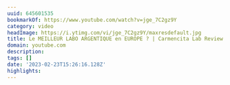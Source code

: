 ```yaml
---
uuid: 645601535
bookmarkOf: https://www.youtube.com/watch?v=jge_7C2gz9Y
category: video
headImage: https://i.ytimg.com/vi/jge_7C2gz9Y/maxresdefault.jpg
title: Le MEILLEUR LABO ARGENTIQUE en EUROPE ? | Carmencita Lab Review
domain: youtube.com
description: 
tags: []
date: '2023-02-23T15:26:16.128Z'
highlights: 
---
```




